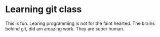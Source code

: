 # Learning git class

This is fun. Learing programming is not for the faint hearted.
The brains behind git, did am amazing work. They are super human.